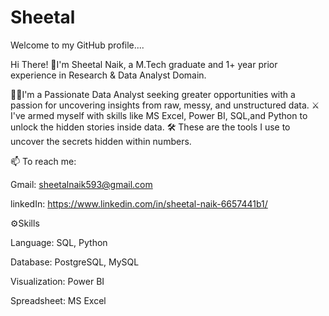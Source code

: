 # Sheetal
Welcome to my GitHub profile....

Hi There! 👋I'm Sheetal Naik, a M.Tech graduate and 1+ year prior experience in Research & Data Analyst Domain.

👩‍💻I'm a Passionate Data Analyst seeking greater opportunities with a passion for uncovering insights from raw, messy, and unstructured data. ⚔ I've armed myself with skills like MS Excel, Power BI, SQL,and Python to unlock the hidden stories inside data. 🛠️ These are the tools I use to uncover the secrets hidden within numbers.

📫 To reach me:

Gmail: sheetalnaik593@gmail.com


linkedIn: https://www.linkedin.com/in/sheetal-naik-6657441b1/

⚙️Skills

Language: SQL, Python

Database: PostgreSQL, MySQL

Visualization: Power BI

Spreadsheet: MS Excel
